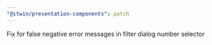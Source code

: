 ```yaml
---
"@itwin/presentation-components": patch
---
```


Fix for false negative error messages in filter dialog number selector
